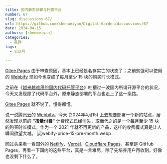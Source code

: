 ```yaml
---
title: 国内静态部署与托管平台
number: 67
slug: discussions-67/
url: https://github.com/shenweiyan/Digital-Garden/discussions/67
date: 2024-04-15
authors: [shenweiyan]
categories: 
  - 乱弹
tags: 
  - 公众号

---
```


[Gitee Pages](https://gitee.com/help/articles/4136/) 由于审查原因，基本上已经是名存实亡的状态了；之前勉强可以使用的  [Webbify](https://webify.cloudbase.net/) 现如今也变成了每月至少 15 块的购买时长模式。

<!-- more -->

之前在《[越来越难用的国内代码托管平台](https://github.com/shenweiyan/Knowledge-Garden/discussions/56)》吐槽过一波国内所谓开源平台的状况，今天又发现除了代码平台外，原来静态部署的平台也走上了这一条路。

[Gitee Pages](https://gitee.com/help/articles/4136/) 就不说了，懂得都懂。

说一说腾讯云的 [Webbify](https://webify.cloudbase.net/)。今天 (2024年4月15) 上去想要部署一个新的站点，居然发现以前的 **"按量付费"** 计费模式已经消失，取而代之的是一个每月至少 15 块的购买时长模式。作为一个 2021 年就不再更新的产品，这样的收费模式真是让人瞬间欲望大减。
![webify-price-15-pre-month.webp](https://static.weiyan.tech/2024/04/webify-price-15-pre-month.webp)

回过头来看一看国外的 [Netlify](https://app.netlify.com/)、[Vercel](https://vercel.com/)、[Cloudflare Pages](https://www.cloudflare-cn.com/developer-platform/pages/)，甚至是 GitHub Pages，再看一下国内的这些平台，真是一言难尽，除了先培养用户再收割，好像也没剩下什么了。


<script src="https://giscus.app/client.js"
	data-repo="shenweiyan/Digital-Garden"
	data-repo-id="R_kgDOKgxWlg"
	data-mapping="number"
	data-term="67"
	data-reactions-enabled="1"
	data-emit-metadata="0"
	data-input-position="bottom"
	data-theme="light"
	data-lang="zh-CN"
	crossorigin="anonymous"
	async>
</script>
